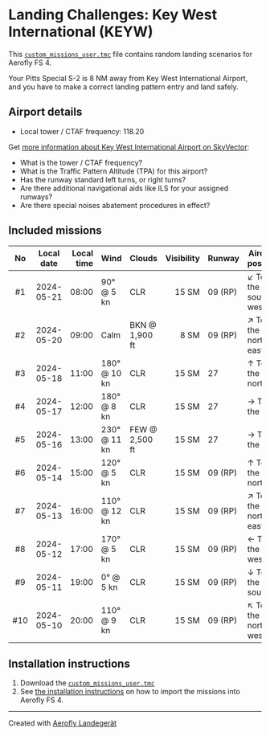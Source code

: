 # Landing Challenges: Key West International (KEYW)

This [`custom_missions_user.tmc`](./custom_missions_user.tmc) file contains random landing scenarios for Aerofly FS 4.

Your Pitts Special S-2 is 8 NM away from Key West International Airport, and you have to make a correct landing pattern entry and land safely.

## Airport details

- Local tower / CTAF frequency: 118.20

Get [more information about Key West International Airport on SkyVector](https://skyvector.com/airport/KEYW):

- What is the tower / CTAF frequency?
- What is the Traffic Pattern Altitude (TPA) for this airport?
- Has the runway standard left turns, or right turns?
- Are there additional navigational aids like ILS for your assigned runways?
- Are there special noises abatement procedures in effect?

## Included missions

| No  | Local date | Local time | Wind         | Clouds         | Visibility | Runway  | Aircraft position    |
| :-: | ---------- | ---------: | ------------ | -------------- | ---------: | ------- | -------------------- |
| #1  | 2024-05-21 |      08:00 | 90° @ 5 kn   | CLR            |      15 SM | 09 (RP) | ↙ To the south-west |
| #2  | 2024-05-20 |      09:00 | Calm         | BKN @ 1,900 ft |       8 SM | 09 (RP) | ↗ To the north-east |
| #3  | 2024-05-18 |      11:00 | 180° @ 10 kn | CLR            |      15 SM | 27      | ↑ To the north       |
| #4  | 2024-05-17 |      12:00 | 180° @ 8 kn  | CLR            |      15 SM | 27      | → To the east        |
| #5  | 2024-05-16 |      13:00 | 230° @ 11 kn | FEW @ 2,500 ft |      15 SM | 27      | → To the east        |
| #6  | 2024-05-14 |      15:00 | 120° @ 5 kn  | CLR            |      15 SM | 09 (RP) | ↑ To the north       |
| #7  | 2024-05-13 |      16:00 | 110° @ 12 kn | CLR            |      15 SM | 09 (RP) | ↗ To the north-east |
| #8  | 2024-05-12 |      17:00 | 170° @ 5 kn  | CLR            |      15 SM | 09 (RP) | ← To the west        |
| #9  | 2024-05-11 |      19:00 | 0° @ 5 kn    | CLR            |      15 SM | 09 (RP) | ↓ To the south       |
| #10 | 2024-05-10 |      20:00 | 110° @ 9 kn  | CLR            |      15 SM | 09 (RP) | ↖ To the north-west |

## Installation instructions

1. Download the [`custom_missions_user.tmc`](./custom_missions_user.tmc)
2. See [the installation instructions](https://fboes.github.io/aerofly-missions/docs/generic-installation.html) on how to import the missions into Aerofly FS 4.

---

Created with [Aerofly Landegerät](https://github.com/fboes/aerofly-patterns)
